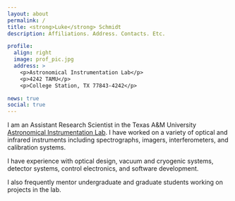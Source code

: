 ```yaml
---
layout: about
permalink: /
title: <strong>Luke</strong> Schmidt
description: Affiliations. Address. Contacts. Etc.

profile:
  align: right
  image: prof_pic.jpg
  address: >
    <p>Astronomical Instrumentation Lab</p>
    <p>4242 TAMU</p>
    <p>College Station, TX 77843-4242</p>

news: true
social: true
---
```


I am an Assistant Research Scientist in the Texas A&amp;M University [Astronomical Instrumentation Lab](http://instrumentation.tamu.edu). I have worked on a variety of optical and infrared instruments including spectrographs, imagers, interferometers, and calibration systems.

I have experience with optical design, vacuum and cryogenic systems, detector systems, control electronics, and software development.

I also frequently mentor undergraduate and graduate students working on projects in the lab.
